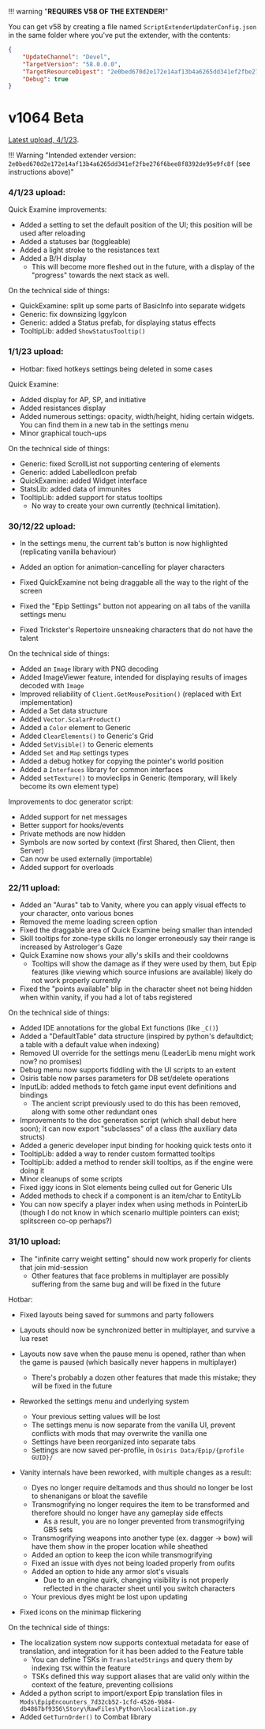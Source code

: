 
!!! warning "**REQUIRES V58 OF THE EXTENDER!**"

You can get v58 by creating a file named `ScriptExtenderUpdaterConfig.json` in the same folder where you've put the extender, with the contents:

```json
{
	"UpdateChannel": "Devel",
	"TargetVersion": "58.0.0.0",
	"TargetResourceDigest": "2e0bed670d2e172e14af13b4a6265dd341ef2fbe276f6bee8f8392de95e9fc8f",
	"Debug": true
}
```

# v1064 Beta
[Latest upload, 4/1/23](https://drive.google.com/file/d/1ni4yRX1TTPHxrqZ0mhbrimyFGXkdZsPL/view?usp=sharing).

!!! Warning "Intended extender version: `2e0bed670d2e172e14af13b4a6265dd341ef2fbe276f6bee8f8392de95e9fc8f` (see instructions above)"

### 4/1/23 upload:

Quick Examine improvements:

- Added a setting to set the default position of the UI; this position will be used after reloading
- Added a statuses bar (toggleable)
- Added a light stroke to the resistances text
- Added a B/H display
	- This will become more fleshed out in the future, with a display of the "progress" towards the next stack as well.

On the technical side of things:

- QuickExamine: split up some parts of BasicInfo into separate widgets
- Generic: fix downsizing IggyIcon
- Generic: added a Status prefab, for displaying status effects
- TooltipLib: added `ShowStatusTooltip()`

### 1/1/23 upload:

- Hotbar: fixed hotkeys settings being deleted in some cases

Quick Examine:

- Added display for AP, SP, and initiative
- Added resistances display
- Added numerous settings: opacity, width/height, hiding certain widgets. You can find them in a new tab in the settings menu
- Minor graphical touch-ups

On the technical side of things:

- Generic: fixed ScrollList not supporting centering of elements
- Generic: added LabelledIcon prefab
- QuickExamine: added Widget interface
- StatsLib: added data of immunites
- TooltipLib: added support for status tooltips
	- No way to create your own currently (technical limitation).

### 30/12/22 upload:

- In the settings menu, the current tab's button is now highlighted (replicating vanilla behaviour)
- Added an option for animation-cancelling for player characters

- Fixed QuickExamine not being draggable all the way to the right of the screen
- Fixed the "Epip Settings" button not appearing on all tabs of the vanilla settings menu
- Fixed Trickster's Repertoire unsneaking characters that do not have the talent

On the technical side of things:

- Added an `Image` library with PNG decoding
- Added ImageViewer feature, intended for displaying results of images decoded with `Image`
- Improved reliability of `Client.GetMousePosition()` (replaced with Ext implementation)
- Added a Set data structure
- Added `Vector.ScalarProduct()`
- Added a `Color` element to Generic
- Added `ClearElements()` to Generic's Grid
- Added `SetVisible()` to Generic elements
- Added `Set` and `Map` settings types
- Added a debug hotkey for copying the pointer's world position
- Added a `Interfaces` library for common interfaces
- Added `setTexture()` to movieclips in Generic (temporary, will likely become its own element type)

Improvements to doc generator script:

- Added support for net messages
- Better support for hooks/events
- Private methods are now hidden
- Symbols are now sorted by context (first Shared, then Client, then Server)
- Can now be used externally (importable)
- Added support for overloads

### 22/11 upload:

- Added an "Auras" tab to Vanity, where you can apply visual effects to your character, onto various bones
- Removed the meme loading screen option
- Fixed the draggable area of Quick Examine being smaller than intended
- Skill tooltips for zone-type skills no longer erroneously say their range is increased by Astrologer's Gaze
- Quick Examine now shows your ally's skills and their cooldowns
	- Tooltips will show the damage as if they were used by them, but Epip features (like viewing which source infusions are available) likely do not work properly currently
- Fixed the "points available" blip in the character sheet not being hidden when within vanity, if you had a lot of tabs registered

On the technical side of things:

- Added IDE annotations for the global Ext functions (like `_C()`)
- Added a "DefaultTable" data structure (inspired by python's defaultdict; a table with a default value when indexing)
- Removed UI override for the settings menu (LeaderLib menu might work now? no promises)
- Debug menu now supports fiddling with the UI scripts to an extent
- Osiris table now parses parameters for DB set/delete operations
- InputLib: added methods to fetch game input event definitions and bindings
	- The ancient script previously used to do this has been removed, along with some other redundant ones
- Improvements to the doc generation script (which shall debut here soon); it can now export "subclasses" of a class (the auxiliary data structs)
- Added a generic developer input binding for hooking quick tests onto it
- TooltipLib: added a way to render custom formatted tooltips
- TooltipLib: added a method to render skill tooltips, as if the engine were doing it
- Minor cleanups of some scripts
- Fixed iggy icons in Slot elements being culled out for Generic UIs
- Added methods to check if a component is an item/char to EntityLib
- You can now specify a player index when using methods in PointerLib (though I do not know in which scenario multiple pointers can exist; splitscreen co-op perhaps?)

### 31/10 upload:

- The "infinite carry weight setting" should now work properly for clients that join mid-session
	- Other features that face problems in multiplayer are possibly suffering from the same bug and will be fixed in the future

Hotbar:

- Fixed layouts being saved for summons and party followers
- Layouts should now be synchronized better in multiplayer, and survive a lua reset
- Layouts now save when the pause menu is opened, rather than when the game is paused (which basically never happens in multiplayer)
	- There's probably a dozen other features that made this mistake; they will be fixed in the future

- Reworked the settings menu and underlying system
	- Your previous setting values will be lost
	- The settings menu is now separate from the vanilla UI, prevent conflicts with mods that may overwrite the vanilla one
	- Settings have been reorganized into separate tabs
	- Settings are now saved per-profile, in `Osiris Data/Epip/{profile GUID}/`

- Vanity internals have been reworked, with multiple changes as a result:
	- Dyes no longer require deltamods and thus should no longer be lost to shenanigans or bloat the savefile
	- Transmogrifying no longer requires the item to be transformed and therefore should no longer have any gameplay side effects
		- As a result, you are no longer prevented from transmogrifying GB5 sets
	- Transmogrifying weapons into another type (ex. dagger -> bow) will have them show in the proper location while sheathed
	- Added an option to keep the icon while transmogrifying
	- Fixed an issue with dyes not being loaded properly from oufits
	- Added an option to hide any armor slot's visuals
		- Due to an engine quirk, changing visibility is not properly reflected in the character sheet until you switch characters
	- Your previous dyes might be lost upon updating
- Fixed icons on the minimap flickering

On the technical side of things:

- The localization system now supports contextual metadata for ease of translation, and integration for it has been added to the Feature table
	- You can define TSKs in `TranslatedStrings` and query them by indexing `TSK` within the feature
	- TSKs defined this way support aliases that are valid only within the context of the feature, preventing collisions
- Added a python script to import/export Epip translation files in `Mods\EpipEncounters_7d32cb52-1cfd-4526-9b84-db4867bf9356\Story\RawFiles\Python\localization.py`
- Added `GetTurnOrder()` to Combat library